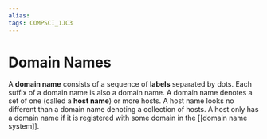 ```yaml
---
alias:
tags: COMPSCI_1JC3
---
```

# Domain Names
A **domain name** consists of a sequence of **labels** separated by dots. Each suffix of a domain name is also a domain name. A domain name denotes a set of one (called a **host name**) or more hosts. A host name looks no different than a domain name denoting a collection of hosts. A host only has a domain name if it is registered with some domain in the [[domain name system]].